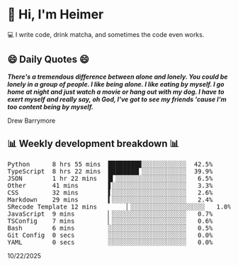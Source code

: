 # 👋 Hi, I'm Heimer

💻 I write code, drink matcha, and sometimes the code even works.

## 😄 Daily Quotes 😄

_**There's a tremendous difference between alone and lonely. You could be lonely in a group of people. I like being alone. I like eating by myself. I go home at night and just watch a movie or hang out with my dog. I have to exert myself and really say, oh God, I've got to see my friends 'cause I'm too content being by myself.**_

Drew Barrymore



## 📊 Weekly development breakdown 📊

<pre>Python      8 hrs 55 mins  ████████▉░░░░░░░░░░░░  42.5%
TypeScript  8 hrs 22 mins  ████████▎░░░░░░░░░░░░  39.9%
JSON        1 hr 22 mins   █▎░░░░░░░░░░░░░░░░░░░   6.5%
Other       41 mins        ▋░░░░░░░░░░░░░░░░░░░░   3.3%
CSS         32 mins        ▌░░░░░░░░░░░░░░░░░░░░   2.6%
Markdown    29 mins        ▍░░░░░░░░░░░░░░░░░░░░   2.4%
SRecode Template 12 mins        ▏░░░░░░░░░░░░░░░░░░░░   1.0%
JavaScript  9 mins         ▏░░░░░░░░░░░░░░░░░░░░   0.7%
TSConfig    7 mins         ▏░░░░░░░░░░░░░░░░░░░░   0.6%
Bash        6 mins         ░░░░░░░░░░░░░░░░░░░░░   0.5%
Git Config  0 secs         ░░░░░░░░░░░░░░░░░░░░░   0.0%
YAML        0 secs         ░░░░░░░░░░░░░░░░░░░░░   0.0%</pre>

10/22/2025